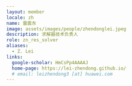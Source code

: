 ```yaml
---
layout: member
locale: zh
name: 雷震东
image: assets/images/people/zhendonglei.jpeg
description: 求解器技术负责人
role: zn_res_solver
aliases:
  - Z. Lei
links:
  google-scholar: HmCsPp4AAAAJ
  home-page: https://lei-zhendong.github.io/
  # email: leizhendong3 [at] huawei.com
---
```



